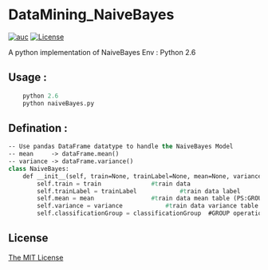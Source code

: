 # DataMining_NaiveBayes

[![auc][aucsvg]][auc] [![License][licensesvg]][license]

[aucsvg]: https://img.shields.io/badge/tyty-NaiveBayes-orange.svg
[auc]: https://github.com/bravotty/DataMining_NaiveBayes

[licensesvg]: https://img.shields.io/badge/License-MIT-blue.svg
[license]: https://github.com/bravotty/DataMining_NaiveBayes/blob/master/LICENSE


A python implementation of NaiveBayes
Env       : Python 2.6

## Usage     : 

```lisp
	python 2.6
	python naiveBayes.py

```


## Defination :
```lisp
-- Use pandas DataFrame datatype to handle the NaiveBayes Model
-- mean     -> dataFrame.mean()
-- variance -> dataFrame.variance()
class NaiveBayes:
	def __init__(self, train=None, trainLabel=None, mean=None, variance=None, classificationGroup=None):
		self.train = train 				#train data
		self.trainLabel = trainLabel 			#train data label
		self.mean = mean 				#train data mean table (PS:GROUPED)
		self.variance = variance 			#train data variance table  (PS:GROUPED)
		self.classificationGroup = classificationGroup 	#GROUP operation - pd.DataFrame
```




## License

[The MIT License](https://github.com/bravotty/DataMining_NaiveBayes/blob/master/LICENSE)